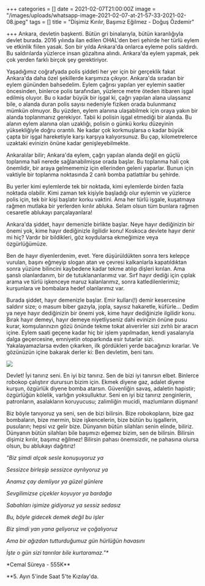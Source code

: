 +++
categories = []
date = 2021-02-07T21:00:00Z
image = "/images/uploads/whatsapp-image-2021-02-07-at-21-57-33-2021-02-08.jpeg"
tags = []
title = "Dişimiz Kırılır, Başımız Eğilmez - Doğuş Özdemir"

+++
Ankara, devletin başkenti. Bütün gri binalarıyla, bütün karanlığıyla devlet burada. 2016 yılında ilan edilen OHAL'den beri şehirde her türlü eylem ve etkinlik fiilen yasak. Son bir yılda Ankara'da onlarca eyleme polis saldırdı. Bu saldırılarda yüzlerce insan gözaltına alındı. Ankara'da eylem yapmak, pek çok yerden farklı birçok şey gerektiriyor.

Yaşadığımız coğrafyada polis şiddeti her yer için bir gerçeklik fakat Ankara'da daha özel şekillerde karşımıza çıkıyor. Ankara'da sıradan bir eylem gününden bahsedelim. Eylem çağrısı yapılan yer eylemin saatler öncesinden, binlerce polis tarafından, yüzlerce metre öteden itibaren işgal edilmiş oluyor. Bu o kadar büyük bir işgal ki, çağrı yapılan alana ulaşsanız bile, o alanda duran polis sayısı nedeniyle fiziken orada bulunmanız mümkün olmuyor. Bu yüzden, eylem alanına ulaşabilmek için oraya yakın bir alanda toplanmanız gerekiyor. Tabii ki polisin işgal etmediği bir alanda. Bu alanın eylem alanına olan uzaklığı, polisin o günkü korku düzeyinin yüksekliğiyle doğru orantılı. Ne kadar çok korkmuşlarsa o kadar büyük çapta bir işgal hareketiyle karşı karşıya kalıyorsunuz. Bu çap, kilometrelerce uzaktaki evinizin önüne kadar genişleyebilmekte.

Ankaralılar bilir; Ankara'da eylem, çağrı yapılan alanda değil en güçlü toplanma hali nerede sağlanabilmişse orada başlar. Bu toplanma hali çok önemlidir, bir araya gelmememiz için ellerinden geleni yaparlar. Bunun için vaktiyle bir toplanma noktasında 2 canlı bomba patlattılar bu şehirde.

Bu yerler kimi eylemlerde tek bir noktada, kimi eylemlerde birden fazla noktada olabilir. Kimi zaman tek kişiyle başladığı olur eylemin ve yüzlerce polis için, tek bir kişi başlatır korku vaktini. Ama her türlü işgale, kuşatmaya rağmen mutlaka bir yerlerden kırılır abluka. Selam olsun tüm bunlara rağmen cesaretle ablukayı parçalayanlara!

Ankara'da şiddet, hayır demenizle birlikte başlar. Neye hayır dediğinizin bir önemi yok, kime hayır dediğinizle ilgilidir konu! Koskoca devlete hayır denir mi hiç? Vardır bir bildikleri, göz koydularsa ekmeğimize veya özgürlüğümüze.

Ben de hayır diyenlerdenim, evet. Yere düşürüldükten sonra ters kelepçe vurulan, başını eğmeyip slogan atan ve çevresi kalkanlarla kapatıldıktan sonra yüzüne bilincini kaybedene kadar tekme atılıp dişleri kırılan. Ama şanslı olanlardanım, bir de tutuklananlarımız var. Sırf hayır dediği için çıplak arama ve türlü işkenceye maruz kalanlarımız, sonra katledilenlerimiz; kurşunlara ve bombalara hedef olanlarımız var.

Burada şiddet, hayır demenizle başlar. Emir kulları(!) demir kesercesine saldırır size; o masum biber gazıyla, jopla, sayısız hakaretle, küfürle... Dedim ya neye hayır dediğinizin bir önemi yok, kime hayır dediğinizle ilgilidir konu. Bırak hayır demeyi, hayır demeye niyetliyseniz dahi evinizin önüne pusu kurar, komşularınızın gözü önünde tekme tokat alıverirler sizi zırhlı bir aracın içine. Eylem saati geçene kadar hiç bir işlem yapılmadan, kendi yasalarıyla dalga geçercesine, emniyetin otoparkında esir tutarlar sizi. Yakalayamazlarsa evden çıkarken, ilk gördükleri yerde bacağınızı kırarlar. Ve gözünüzün içine bakarak derler ki: Ben devletim, beni tanı.

![](/images/uploads/whatsapp-image-2021-02-08-at-16-15-30-2021-02-08.jpeg)

Devlet! İyi tanırız seni. En iyi biz tanırız. Sen de bizi iyi tanırsın elbet. Binlerce robokop çalıştırır durursun bizim için. Ekmek diyene gaz, adalet diyene kurşun, özgürlük diyene bomba atarsın. Güvenliğin savaş, adaletin hapistir; özgürlüğün kölelik, varlığın yoksulluktur. Seni en iyi biz tanırız zenginlerin, patronların, asalakların koruyucusu; zalimliğin mucidi, mazlumların düşmanı!

Biz böyle tanıyoruz ya seni, sen de bizi bilirsin. Bize robokopların, bize gaz bombaların, bize mermin, bize işkencelerin, bize bütün bu işgallerin, pusuların; hepsi vız gelir bize. Dünyanın bütün silahları senin elinde, biliriz. Dünyanın bütün silahları bile başımızı eğemez bizim, sen de bilirsin. Bilirsin dişimiz kırılır, başımız eğilmez! Bilirsin pahası önemsizdir, ne pahasına olursa olsun, bu ablukayı dağıtırız!

_"Biz şimdi alçak sesle konuşuyoruz ya_

_Sessizce birleşip sessizce ayrılıyoruz ya_

_Anamız çay demliyor ya güzel günlere_

_Sevgilimizse çiçekler koyuyor ya bardağa_

_Sabahları işimize gidiyoruz ya sessiz sedasız_

_Bu, böyle gidecek demek değil bu işler_

_Biz şimdi yan yana geliyoruz ve çoğalıyoruz_

_Ama bir ağızdan tutturduğumuz gün hürlüğün havasını_

_İşte o gün sizi tanrılar bile kurtaramaz."*_

\*Cemal Süreya - 555K**

\**5. Ayın 5'inde Saat 5'te Kızılay'da.